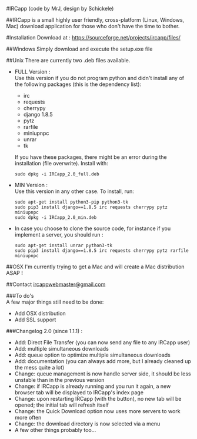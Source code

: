 #IRCapp (code by MrJ, design by Schickele)

##IRCapp is a small highly user friendly, cross-platform (Linux, Windows, Mac) download application for those who don't have the time to bother.

#Installation
Download at : <https://sourceforge.net/projects/ircapp/files/>

##Windows
Simply download and execute the setup.exe file

##Unix
There are currently two .deb files available.

*   FULL Version :  
    Use this version if you do not program python and didn't install any of the following packages (this is the dependency list):      
    
    *   irc
    *   requests
    *   cherrypy
    *   django 1.8.5
    *   pytz
    *   rarfile
    *   miniupnpc
    *   unrar
    *   tk
    
    If you have these packages, there might be an error during the installation (file overwrite).
    Install with:          
    
        sudo dpkg -i IRCapp_2.0_full.deb

*   MIN Version :  
    Use this version in any other case. To install, run:         
     
        sudo apt-get install python3-pip python3-tk
        sudo pip3 install django==1.8.5 irc requests cherrypy pytz miniupnpc
        sudo dpkg -i IRCapp_2.0_min.deb
*   In case you choose to clone the source code, for instance if you implement a server, you should run :

        sudo apt-get install unrar python3-tk       
        sudo pip3 install django==1.8.5 irc requests cherrypy pytz rarfile miniupnpc
##OSX
I'm currently trying to get a Mac and will create a Mac distribution ASAP !

##Contact
ircappwebmaster@gmail.com

###To do's  
A few major things still need to be done:  

*   Add OSX distribution
*   Add SSL support

###Changelog 2.0 (since 1.1.1) :
*   Add: Direct File Transfer (you can now send any file to any IRCapp user)
*   Add: multiple simultaneous downloads
*   Add: queue option to optimize multiple simultaneous downloads
*   Add: documentation (you can always add more, but I already cleaned up the mess quite a lot)
*   Change: queue management is now handle server side, it should be less unstable than in the previous version
*   Change: if IRCapp is already running and you run it again, a new browser tab will be displayed to IRCapp's index page
*   Change: upon restarting IRCapp (with the button), no new tab will be opened; the initial tab will refresh itself
*   Change: the Quick Download option now uses more servers to work more often
*   Change: the download directory is now selected via a menu
*   A few other things probably too...


